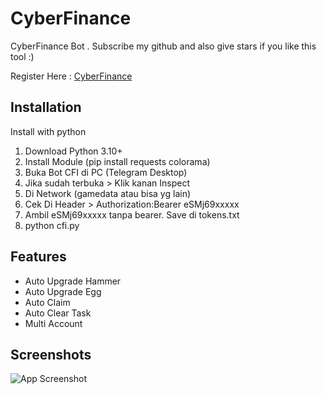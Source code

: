 
# CyberFinance
CyberFinance Bot . Subscribe my github and also give stars if you like this tool :) 

Register Here : [CyberFinance](https://t.me/CyberFinanceBot?start=cj1qUmJnQjJYMmlYRlYmdT1yZWY=)

## Installation

Install with python

1. Download Python 3.10+
2. Install Module (pip install requests colorama)
3. Buka Bot CFI di PC (Telegram Desktop)
4. Jika sudah terbuka > Klik kanan Inspect
5. Di Network (gamedata atau bisa yg lain)
6. Cek Di Header > Authorization:Bearer eSMj69xxxxx
7. Ambil eSMj69xxxxx tanpa bearer. Save di tokens.txt
8. python cfi.py


## Features
- Auto Upgrade Hammer
- Auto Upgrade Egg
- Auto Claim 
- Auto Clear Task
- Multi Account

## Screenshots

![App Screenshot](https://i.ibb.co.com/Hxxrhjm/Cuplikan-layar-2024-06-21-211454.png)
